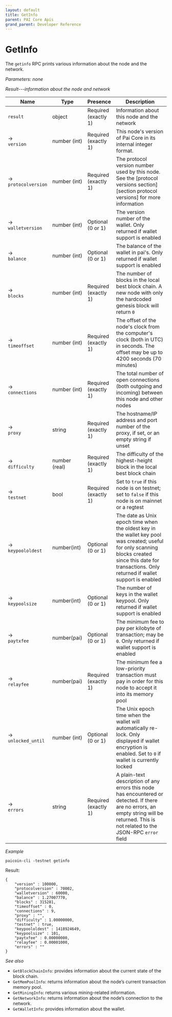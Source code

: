 ```yaml
---
layout: default
title: GetInfo
parent: PAI Core Apis
grand_parent: Developer Reference
---
```


GetInfo
========================

The `getinfo` RPC prints various information about the node and the network.

*Parameters: none*

*Result---information about the node and network*

| Name | Type      | Presence            | Description
|------|-----------|---------------------|-------------
|`result`  |object | Required<br>(exactly 1) | Information about this node and the network
| →<br>`version` | number (int) | Required<br>(exactly 1) | This node's version of Pai Core in its internal integer format.
| →<br>`protocolversion` | number (int) | Required<br>(exactly 1) | The protocol version number used by this node.  See the [protocol versions section][section protocol versions] for more information
| →<br>`walletversion` |  number (int) | Optional<br>(0 or 1) | The version number of the wallet.  Only returned if wallet support is enabled
| →<br>`balance` |  number (int) | Optional<br>(0 or 1) | The balance of the wallet in pai's.  Only returned if wallet support is enabled
| →<br>`blocks` |  number (int) | Required<br>(exactly 1) | The number of blocks in the local best block chain.  A new node with only the hardcoded genesis block will return `0`
| →<br>`timeoffset` | number (int) | Required<br>(exactly 1) | The offset of the node's clock from the computer's clock (both in UTC) in seconds.  The offset may be up to 4200 seconds (70 minutes)
| →<br>`connections` | number (int) | Required<br>(exactly 1) | The total number of open connections (both outgoing and incoming) between this node and other nodes
| →<br>`proxy` | string | Required<br>(exactly 1) | The hostname/IP address and port number of the proxy, if set, or an empty string if unset
| →<br>`difficulty` | number (real) | Required<br>(exactly 1) | The difficulty of the highest-height block in the local best block chain
| →<br>`testnet` | bool | Required<br>(exactly 1) | Set to `true` if this node is on testnet; set to `false` if this node is on mainnet or a regtest
| →<br>`keypoololdest` | number(int) | Optional<br>(0 or 1) | The date as Unix epoch time when the oldest key in the wallet key pool was created; useful for only scanning blocks created since this date for transactions.  Only returned if wallet support is enabled
| →<br>`keypoolsize` | number(int) | Optional<br>(0 or 1) | The number of keys in the wallet keypool.  Only returned if wallet support is enabled
| →<br>`paytxfee` |  number(pai) | Optional<br>(0 or 1) | The minimum fee to pay per kilobyte of transaction; may be `0`.  Only returned if wallet support is enabled
| →<br>`relayfee` |  number(pai) | Required<br>(exactly 1) | The minimum fee a low-priority transaction must pay in order for this node to accept it into its memory pool
| →<br>`unlocked_until` | number (int) | Optional<br>(0 or 1) | The Unix epoch time when the wallet will automatically re-lock.  Only displayed if wallet encryption is enabled.  Set to `0` if wallet is currently locked
| →<br>`errors` | string | Required<br>(exactly 1) | A plain-text description of any errors this node has encountered or detected.  If there are no errors, an empty string will be returned.  This is not related to the JSON-RPC `error` field


*Example*

```
paicoin-cli -testnet getinfo
```

Result:

```
{
    "version" : 100000,
    "protocolversion" : 70002,
    "walletversion" : 60000,
    "balance" : 1.27007770,
    "blocks" : 315281,
    "timeoffset" : 0,
    "connections" : 9,
    "proxy" : "",
    "difficulty" : 1.00000000,
    "testnet" : true,
    "keypoololdest" : 1418924649,
    "keypoolsize" : 101,
    "paytxfee" : 0.00000000,
    "relayfee" : 0.00001000,
    "errors" : ""
}
```

*See also*

* `GetBlockChainInfo`: provides information about the current state of the block chain.
* `GetMemPoolInfo`:  returns information about the node’s current transaction memory pool.
* `GetMiningInfo`: returns various mining-related information.
* `GetNetworkInfo`: returns information about the node’s connection to the network.
* `GetWalletInfo`: provides information about the wallet.
